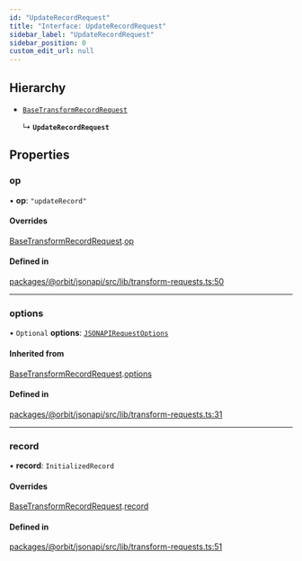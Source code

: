 ```yaml
---
id: "UpdateRecordRequest"
title: "Interface: UpdateRecordRequest"
sidebar_label: "UpdateRecordRequest"
sidebar_position: 0
custom_edit_url: null
---
```


## Hierarchy

- [`BaseTransformRecordRequest`](BaseTransformRecordRequest.md)

  ↳ **`UpdateRecordRequest`**

## Properties

### op

• **op**: ``"updateRecord"``

#### Overrides

[BaseTransformRecordRequest](BaseTransformRecordRequest.md).[op](BaseTransformRecordRequest.md#op)

#### Defined in

[packages/@orbit/jsonapi/src/lib/transform-requests.ts:50](https://github.com/orbitjs/orbit/blob/6e0cbd41/packages/@orbit/jsonapi/src/lib/transform-requests.ts#L50)

___

### options

• `Optional` **options**: [`JSONAPIRequestOptions`](JSONAPIRequestOptions.md)

#### Inherited from

[BaseTransformRecordRequest](BaseTransformRecordRequest.md).[options](BaseTransformRecordRequest.md#options)

#### Defined in

[packages/@orbit/jsonapi/src/lib/transform-requests.ts:31](https://github.com/orbitjs/orbit/blob/6e0cbd41/packages/@orbit/jsonapi/src/lib/transform-requests.ts#L31)

___

### record

• **record**: `InitializedRecord`

#### Overrides

[BaseTransformRecordRequest](BaseTransformRecordRequest.md).[record](BaseTransformRecordRequest.md#record)

#### Defined in

[packages/@orbit/jsonapi/src/lib/transform-requests.ts:51](https://github.com/orbitjs/orbit/blob/6e0cbd41/packages/@orbit/jsonapi/src/lib/transform-requests.ts#L51)
